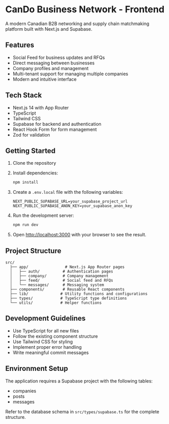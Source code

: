 # CanDo Business Network - Frontend

A modern Canadian B2B networking and supply chain matchmaking platform built with Next.js and Supabase.

## Features

- Social Feed for business updates and RFQs
- Direct messaging between businesses
- Company profiles and management
- Multi-tenant support for managing multiple companies
- Modern and intuitive interface

## Tech Stack

- Next.js 14 with App Router
- TypeScript
- Tailwind CSS
- Supabase for backend and authentication
- React Hook Form for form management
- Zod for validation

## Getting Started

1. Clone the repository
2. Install dependencies:
   ```bash
   npm install
   ```

3. Create a `.env.local` file with the following variables:
   ```
   NEXT_PUBLIC_SUPABASE_URL=your_supabase_project_url
   NEXT_PUBLIC_SUPABASE_ANON_KEY=your_supabase_anon_key
   ```

4. Run the development server:
   ```bash
   npm run dev
   ```

5. Open [http://localhost:3000](http://localhost:3000) with your browser to see the result.

## Project Structure

```
src/
  ├── app/                # Next.js App Router pages
  │   ├── auth/          # Authentication pages
  │   ├── company/       # Company management
  │   ├── feed/          # Social feed and RFQs
  │   └── messages/      # Messaging system
  ├── components/        # Reusable React components
  ├── lib/              # Utility functions and configurations
  ├── types/            # TypeScript type definitions
  └── utils/            # Helper functions
```

## Development Guidelines

- Use TypeScript for all new files
- Follow the existing component structure
- Use Tailwind CSS for styling
- Implement proper error handling
- Write meaningful commit messages

## Environment Setup

The application requires a Supabase project with the following tables:
- companies
- posts
- messages

Refer to the database schema in `src/types/supabase.ts` for the complete structure. 